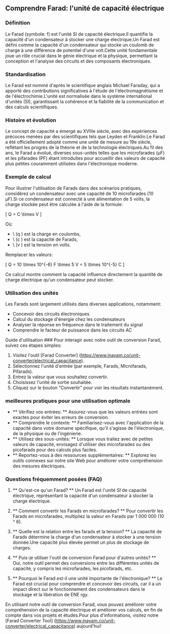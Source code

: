 ## Comprendre Farad: l'unité de capacité électrique

### Définition
Le Farad (symbole: f) est l'unité SI de capacité électrique.Il quantifie la capacité d'un condensateur à stocker une charge électrique.Un Farad est défini comme la capacité d'un condensateur qui stocke un coulomb de charge à une différence de potentiel d'une volt.Cette unité fondamentale joue un rôle crucial dans le génie électrique et la physique, permettant la conception et l'analyse des circuits et des composants électroniques.

### Standardisation
Le Farad est nommé d'après le scientifique anglais Michael Faraday, qui a apporté des contributions significatives à l'étude de l'électromagnétisme et de l'électrochimie.L'unité est normalisée dans le système international d'unités (SI), garantissant la cohérence et la fiabilité de la communication et des calculs scientifiques.

### Histoire et évolution
Le concept de capacité a émergé au XVIIIe siècle, avec des expériences précoces menées par des scientifiques tels que Leyden et Franklin.Le Farad a été officiellement adopté comme une unité de mesure au 19e siècle, reflétant les progrès de la théorie et de la technologie électriques.Au fil des ans, le Farad a évolué, diverses sous-unités telles que les microfarades (µF) et les pifarades (PF) étant introduites pour accueillir des valeurs de capacité plus petites couramment utilisées dans l'électronique moderne.

### Exemple de calcul
Pour illustrer l'utilisation de Farads dans des scénarios pratiques, considérez un condensateur avec une capacité de 10 microfarades (10 µF).Si ce condensateur est connecté à une alimentation de 5 volts, la charge stockée peut être calculée à l'aide de la formule:

\[ Q = C \times V \]

Où:
- \ (q \) est la charge en coulombs,
- \ (c \) est la capacité de Farads,
- \ (v \) est la tension en volts.

Remplacer les valeurs:

\[ Q = 10 \times 10^{-6} F \times 5 V = 5 \times 10^{-5} C \]

Ce calcul montre comment la capacité influence directement la quantité de charge électrique qu'un condensateur peut stocker.

### Utilisation des unités
Les Farads sont largement utilisés dans diverses applications, notamment:
- Concevoir des circuits électroniques
- Calcul du stockage d'énergie chez les condensateurs
- Analyser la réponse en fréquence dans le traitement du signal
- Comprendre le facteur de puissance dans les circuits AC

Guide d'utilisation ###
Pour interagir avec notre outil de conversion Farad, suivez ces étapes simples:
1. Visitez l'outil [Farad Converter] (https://www.inayam.co/unit-converter/electrical_capacitance).
2. Sélectionnez l'unité d'entrée (par exemple, Farads, Microfarads, Pifarads).
3. Entrez la valeur que vous souhaitez convertir.
4. Choisissez l'unité de sortie souhaitée.
5. Cliquez sur le bouton "Convertir" pour voir les résultats instantanément.

### meilleures pratiques pour une utilisation optimale
- ** Vérifiez vos entrées: ** Assurez-vous que les valeurs entrées sont exactes pour éviter les erreurs de conversion.
- ** Comprendre le contexte: ** Familiarisez-vous avec l'application de la capacité dans votre domaine spécifique, qu'il s'agisse de l'électronique, de la physique ou de l'ingénierie.
- ** Utilisez des sous-unités: ** Lorsque vous traitez avec de petites valeurs de capacité, envisagez d'utiliser des microfarades ou des picofarads pour des calculs plus faciles.
- ** Reportez-vous à des ressources supplémentaires: ** Explorez les outils connexes sur notre site Web pour améliorer votre compréhension des mesures électriques.

### Questions fréquemment posées (FAQ)

1. ** Qu'est-ce qu'un Farad? **
Un Farad est l'unité SI de capacité électrique, représentant la capacité d'un condensateur à stocker la charge électrique.

2. ** Comment convertir les Farads en microfarades? **
Pour convertir les Farads en microfarades, multipliez la valeur en Farads par 1 000 000 (10 ^ 6).

3. ** Quelle est la relation entre les farads et la tension? **
La capacité de Farads détermine la charge d'un condensateur à stocker à une tension donnée.Une capacité plus élevée permet un plus de stockage de charges.

4. ** Puis-je utiliser l'outil de conversion Farad pour d'autres unités? **
Oui, notre outil permet des conversions entre les différentes unités de capacité, y compris les microfarades, les picofarads, etc.

5. ** Pourquoi le Farad est-il une unité importante de l'électronique? **
Le Farad est crucial pour comprendre et concevoir des circuits, car il a un impact direct sur le fonctionnement des condensateurs dans le stockage et la libération de ENE rgy.

En utilisant notre outil de conversion Farad, vous pouvez améliorer votre compréhension de la capacité électrique et améliorer vos calculs, en fin de compte dans vos projets et études.Pour plus d'informations, visitez notre [Farad Converter Tool] (https://www.inayam.co/unit-converter/electrical_capacitance) aujourd'hui!